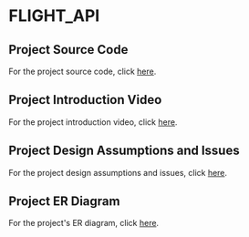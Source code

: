 # FLIGHT_API

## Project Source Code
For the project source code, click [here](https://github.com/ibrahimozdemir1/Flight_API).

## Project Introduction Video
For the project introduction video, click [here](https://youtu.be/_nOcCz2TUEU).

## Project Design Assumptions and Issues
For the project design assumptions and issues, click [here](https://drive.google.com/file/d/1BiuEP-EtRXlxJcnPH9wjX-HkfuJJhz8h/view?usp=sharing).

## Project ER Diagram
For the project's ER diagram, click [here](https://drive.google.com/file/d/1HFxQUgCJ0KpIDrSv2kVb1DMsx5sHDhcA/view?usp=sharing).
